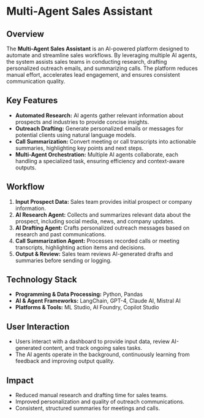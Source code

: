 # Multi-Agent Sales Assistant

## Overview
The **Multi-Agent Sales Assistant** is an AI-powered platform designed to automate and streamline sales workflows. By leveraging multiple AI agents, the system assists sales teams in conducting research, drafting personalized outreach emails, and summarizing calls. The platform reduces manual effort, accelerates lead engagement, and ensures consistent communication quality.

## Key Features
- **Automated Research:** AI agents gather relevant information about prospects and industries to provide concise insights.
- **Outreach Drafting:** Generate personalized emails or messages for potential clients using natural language models.
- **Call Summarization:** Convert meeting or call transcripts into actionable summaries, highlighting key points and next steps.
- **Multi-Agent Orchestration:** Multiple AI agents collaborate, each handling a specialized task, ensuring efficiency and context-aware outputs.

## Workflow
1. **Input Prospect Data:** Sales team provides initial prospect or company information.  
2. **AI Research Agent:** Collects and summarizes relevant data about the prospect, including social media, news, and company updates.  
3. **AI Drafting Agent:** Crafts personalized outreach messages based on research and past communications.  
4. **Call Summarization Agent:** Processes recorded calls or meeting transcripts, highlighting action items and decisions.  
5. **Output & Review:** Sales team reviews AI-generated drafts and summaries before sending or logging.

## Technology Stack
- **Programming & Data Processing:** Python, Pandas  
- **AI & Agent Frameworks:** LangChain, GPT-4, Claude AI, Mistral AI  
- **Platforms & Tools:** ML Studio, AI Foundry, Copilot Studio  

## User Interaction
- Users interact with a dashboard to provide input data, review AI-generated content, and track ongoing sales tasks.  
- The AI agents operate in the background, continuously learning from feedback and improving output quality.  

## Impact
- Reduced manual research and drafting time for sales teams.  
- Improved personalization and quality of outreach communications.  
- Consistent, structured summaries for meetings and calls.  
